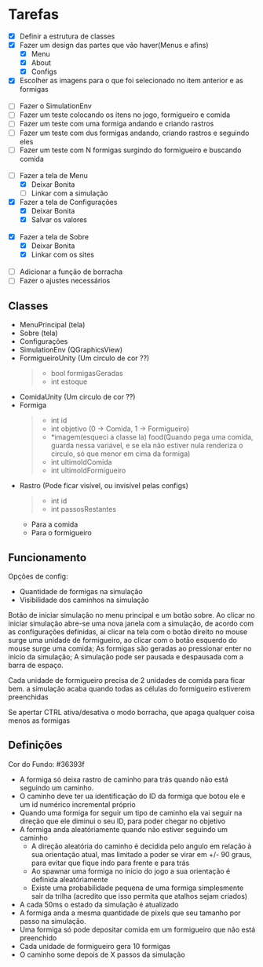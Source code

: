 # Tarefas

- [x] Definir a estrutura de classes
- [x] Fazer um design das partes que vão haver(Menus e afins)
  - [x] Menu
  - [x] About
  - [x] Configs
- [x] Escolher as imagens para o que foi selecionado no item anterior e as formigas</br></br>
- [ ] Fazer o SimulationEnv
- [ ] Fazer um teste colocando os itens no jogo, formigueiro e comida
- [ ] Fazer um teste com uma formiga andando e criando rastros
- [ ] Fazer um teste com dus formigas andando, criando rastros e seguindo eles
- [ ] Fazer um teste com N formigas surgindo do formigueiro e buscando comida</br></br>
- [ ] Fazer a tela de Menu
  - [x] Deixar Bonita
  - [ ] Linkar com a simulação
- [x] Fazer a tela de Configurações
  - [x] Deixar Bonita
  - [x] Salvar os valores</br></br>
- [x] Fazer a tela de Sobre
  - [x] Deixar Bonita
  - [x] Linkar com os sites</br></br>
- [ ] Adicionar a função de borracha
- [ ] Fazer o ajustes necessários

## Classes

- MenuPrincipal (tela)
- Sobre (tela)
- Configurações
- SimulationEnv (QGraphicsView)
- FormigueiroUnity (Um circulo de cor ??)
  > - bool formigasGeradas
  > - int estoque
- ComidaUnity (Um circulo de cor ??)
- Formiga
  > - int id
  > - int objetivo (0 -> Comida, 1 -> Formigueiro)
  > - \*imagem(esqueci a classe la) food(Quando pega uma comida, guarda nessa variável, e se ela não estiver nula renderiza o circulo, só que menor em cima da formiga)
  > - int ultimoIdComida
  > - int ultimoIdFormigueiro
- Rastro (Pode ficar visível, ou invisível pelas configs)
  > - int id
  > - int passosRestantes
  - Para a comida
  - Para o formigueiro

## Funcionamento

Opções de config:

- Quantidade de formigas na simulação
- Visibilidade dos caminhos na simulação

Botão de iniciar simulação no menu principal e um botão sobre. Ao clicar no iniciar simulação abre-se uma nova janela com a simulação, de acordo com as configurações definidas, ai clicar na tela com o botão direito no mouse surge uma unidade de formigueiro, ao clicar com o botão esquerdo do mouse surge uma comida; As formigas são geradas ao pressionar enter no inicio da simulação; A simulação pode ser pausada e despausada com a barra de espaço.

Cada unidade de formigueiro precisa de 2 unidades de comida para ficar bem. a simulação acaba quando todas as células do formigueiro estiverem preenchidas

Se apertar CTRL ativa/desativa o modo borracha, que apaga qualquer coisa menos as formigas

## Definições

Cor do Fundo: #36393f

- A formiga só deixa rastro de caminho para trás quando não está seguindo um caminho.
- O caminho deve ter ua identificação do ID da formiga que botou ele e um id numérico incremental próprio
- Quando uma formiga for seguir um tipo de caminho ela vai seguir na direção que ele diminui o seu ID, para poder chegar no objetivo
- A formiga anda aleatóriamente quando não estiver seguindo um caminho
  - A direção aleatória do caminho é decidida pelo angulo em relação à sua orientação atual, mas limitado a poder se virar em +/- 90 graus, para evitar que fique indo para frente e para trás
  - Ao spawnar uma formiga no inicio do jogo a sua orientação é definida aleatóriamente
  - Existe uma probabilidade pequena de uma formiga simplesmente sair da trilha (acredito que isso permita que atalhos sejam criados)
- A cada 50ms o estado da simulação é atualizado
- A formiga anda a mesma quantidade de pixels que seu tamanho por passo na simulação.
- Uma formiga só pode depositar comida em um formigueiro que não está preenchido
- Cada unidade de formigueiro gera 10 formigas
- O caminho some depois de X passos da simulação
